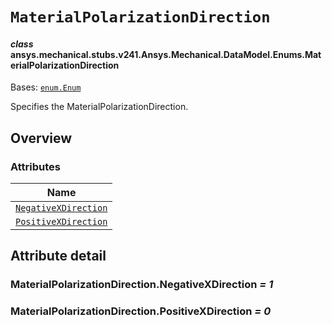 <!-- vale off -->

<a id="materialpolarizationdirection"></a>

# `MaterialPolarizationDirection`

<a id="ansys.mechanical.stubs.v241.Ansys.Mechanical.DataModel.Enums.MaterialPolarizationDirection"></a>

#### *class* ansys.mechanical.stubs.v241.Ansys.Mechanical.DataModel.Enums.MaterialPolarizationDirection

Bases: [`enum.Enum`](https://docs.python.org/3/library/enum.html#enum.Enum)

Specifies the MaterialPolarizationDirection.

<!-- !! processed by numpydoc !! -->

<a id="overview"></a>

## Overview

### Attributes

| Name |
| ----------------------------------------------------------------------------- |
| [`NegativeXDirection`](#MaterialPolarizationDirection.NegativeXDirection) |
| [`PositiveXDirection`](#MaterialPolarizationDirection.PositiveXDirection) |

<a id="attribute-detail"></a>

## Attribute detail

<a id="MaterialPolarizationDirection.NegativeXDirection"></a>

### MaterialPolarizationDirection.NegativeXDirection *= 1*

<a id="MaterialPolarizationDirection.PositiveXDirection"></a>

### MaterialPolarizationDirection.PositiveXDirection *= 0*

<!-- vale on -->
